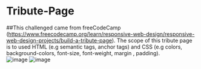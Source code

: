 # Tribute-Page

##This challenged came from freeCodeCamp (https://www.freecodecamp.org/learn/responsive-web-design/responsive-web-design-projects/build-a-tribute-page). The scope of this tribute page is to used HTML (e.g semantic tags, anchor tags) and CSS (e.g colors, background-colors, font-size, font-weight, margin , padding). <br>
![image](https://user-images.githubusercontent.com/95677347/184121375-71bf6c9d-7707-4a2a-b813-3a5ec3837584.png)
![image](https://user-images.githubusercontent.com/95677347/184121267-ef9f8c02-ebaf-46b2-bee2-f78def3b9701.png)

